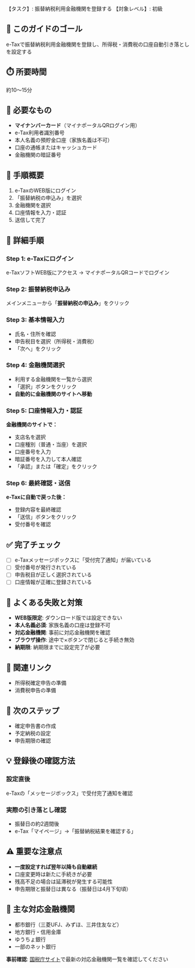 【タスク】: 振替納税利用金融機関を登録する
【対象レベル】: 初級

## 🎯 このガイドのゴール
e-Taxで振替納税利用金融機関を登録し、所得税・消費税の口座自動引き落としを設定する

## ⏱️ 所要時間
約10〜15分

## 🧰 必要なもの
- **マイナンバーカード**（マイナポータルQRログイン用）
- e-Tax利用者識別番号
- 本人名義の預貯金口座（家族名義は不可）
- 口座の通帳またはキャッシュカード
- 金融機関の暗証番号

## 📝 手順概要
1. e-TaxのWEB版にログイン
2. 「振替納税の申込み」を選択
3. 金融機関を選択
4. 口座情報を入力・認証
5. 送信して完了

## 🔧 詳細手順

### Step 1: e-Taxにログイン
e-TaxソフトWEB版にアクセス → マイナポータルQRコードでログイン

### Step 2: 振替納税申込み
メインメニューから「**振替納税の申込み**」をクリック

### Step 3: 基本情報入力
- 氏名・住所を確認
- 申告税目を選択（所得税・消費税）
- 「次へ」をクリック

### Step 4: 金融機関選択
- 利用する金融機関を一覧から選択
- 「選択」ボタンをクリック
- **自動的に金融機関のサイトへ移動**

### Step 5: 口座情報入力・認証
**金融機関のサイトで：**
- 支店名を選択
- 口座種別（普通・当座）を選択
- 口座番号を入力
- 暗証番号を入力して本人確認
- 「承認」または「確定」をクリック

### Step 6: 最終確認・送信
**e-Taxに自動で戻った後：**
- 登録内容を最終確認
- 「送信」ボタンをクリック
- 受付番号を確認

## ✅ 完了チェック
- [ ] e-Taxメッセージボックスに「受付完了通知」が届いている
- [ ] 受付番号が発行されている
- [ ] 申告税目が正しく選択されている
- [ ] 口座情報が正確に登録されている

## 🚨 よくある失敗と対策
- **WEB版限定**: ダウンロード版では設定できない
- **本人名義必須**: 家族名義の口座は登録不可
- **対応金融機関**: 事前に対応金融機関を確認
- **ブラウザ操作**: 途中で×ボタンで閉じると手続き無効
- **納期限**: 納期限までに設定完了が必要

## 🔄 関連リンク
- 所得税確定申告の準備
- 消費税申告の準備

## 🚀 次のステップ
- 確定申告書の作成
- 予定納税の設定
- 申告期限の確認

## 💡 登録後の確認方法

### 設定直後
e-Taxの「メッセージボックス」で受付完了通知を確認

### 実際の引き落とし確認
- 振替日の約2週間後
- e-Tax「マイページ」→「振替納税結果を確認する」

## ⚠️ 重要な注意点
- **一度設定すれば翌年以降も自動継続**
- 口座変更時は新たに手続きが必要
- 残高不足の場合は延滞税が発生する可能性
- 申告期限と振替日は異なる（振替日は4月下旬頃）

## 🏦 主な対応金融機関
- 都市銀行（三菱UFJ、みずほ、三井住友など）
- 地方銀行・信用金庫
- ゆうちょ銀行
- 一部のネット銀行

**事前確認**: [国税庁サイト](https://www.e-tax.nta.go.jp)で最新の対応金融機関一覧を確認してください